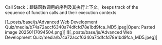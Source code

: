 
Call Stack：跟踪函数调用的序列及其执行上下文。keeps track of the sequence of function calls and their execution contexts





[[_posts/base/js/Advanced Web Development Quiz/media/b74a72accf6340a74dfcfd78e1bd9fca_MD5.jpeg|Open: Pasted image 20250117094504.png]]
![[_posts/base/js/Advanced Web Development Quiz/media/b74a72accf6340a74dfcfd78e1bd9fca_MD5.jpeg]]